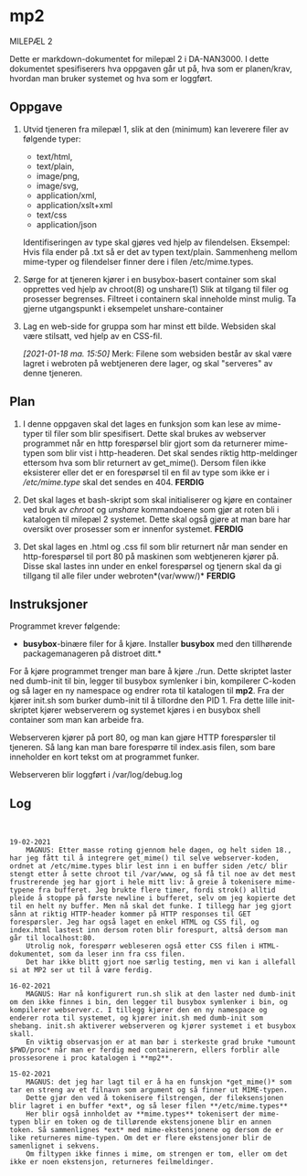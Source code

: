 # mp2

MILEPÆL 2

Dette er markdown-dokumentet for milepæl 2 i DA-NAN3000. I dette dokumentet spesifiserers hva oppgaven går ut på, hva som er planen/krav, hvordan man bruker systemet og hva som er loggført.



## Oppgave
1. 	Utvid tjeneren fra milepæl 1, slik at den (minimum) kan leverere filer av følgende typer:

	* text/html,
	* text/plain,
	* image/png,
	* image/svg,
	* application/xml,
	* application/xslt+xml
	* text/css
	* application/json

	Identifiseringen av type skal gjøres ved hjelp av filendelsen. Eksempel: Hvis fila ender på .txt så er det av typen text/plain. Sammenheng mellom mime-typer og filendelser finner dere i filen /etc/mime.types.

2. 	Sørge for at tjeneren kjører i en busybox-basert container som skal opprettes ved hjelp av chroot(8) og unshare(1) Slik at tilgang til filer og prosesser begrenses.
	Filtreet i containern skal inneholde minst mulig. 
Ta gjerne utgangspunkt i eksempelet unshare-container

3.	Lag en web-side for gruppa som har minst ett bilde. Websiden skal være stilsatt, ved hjelp av en CSS-fil.

	*[2021-01-18 ma. 15:50]* Merk: Filene som websiden består av skal være lagret i webroten på webtjeneren dere lager, og skal "serveres" av denne tjeneren.


## Plan
1. 	I denne oppgaven skal det lages en funksjon som kan lese av mime-typer til filer som blir spesifisert. Dette skal brukes av webserver programmet når en http forespørsel blir gjort som da returnerer mime-typen som blir vist i http-headeren. Det skal sendes riktig http-meldinger ettersom hva som blir returnert av get_mime(). Dersom filen ikke eksisterer eller det er en forespørsel til en fil av type som ikke er i */etc/mime.type* skal det sendes en 404.
**FERDIG**

2. 	Det skal lages et bash-skript som skal initialiserer og kjøre en container ved bruk av *chroot* og *unshare* kommandoene som gjør at roten bli i katalogen til milepæl 2 systemet. Dette skal også gjøre at man bare har oversikt over prosesser som er innenfor systemet.
**FERDIG**

3. 	Det skal lages en .html og .css fil som blir returnert når man sender en http-forespørsel til port 80 på maskinen som webtjeneren kjører på. Disse skal lastes inn under en enkel forespørsel og tjenern skal da gi tillgang til alle filer under webroten*(var/www/)*
**FERDIG**

## Instruksjoner

Programmet krever følgende:

*	**busybox**-binære filer for å kjøre. Installer **busybox** med den tillhørende packagemanageren på distroet ditt.*

For å kjøre programmet trenger man bare å kjøre ./run. Dette skriptet laster ned dumb-init til bin, legger til busybox symlenker i bin, kompilerer C-koden og så lager en ny namespace og endrer rota til katalogen til **mp2**. Fra der kjører init.sh som burker dumb-init til å tillordne den PID 1. Fra dette lille init-skriptet kjører webserverern og systemet kjøres i en busybox shell container som man kan arbeide fra.

Webserveren kjører på port 80, og man kan gjøre HTTP forespørsler til tjeneren. Så lang kan man bare forespørre til index.asis filen, som bare inneholder en kort tekst om at programmet funker.

Webserveren blir loggført i /var/log/debug.log

## Log
<br>

	19-02-2021
		MAGNUS: Etter masse roting gjennom hele dagen, og helt siden 18., har jeg fått til å integrere get_mime() til selve webserver-koden, ordnet at /etc/mime.types blir lest inn i en buffer siden /etc/ blir stengt etter å sette chroot til /var/www, og så få til noe av det mest frustrerende jeg har gjort i hele mitt liv: å greie å tokenisere mime-typene fra bufferet. Jeg brukte flere timer, fordi strok() alltid pleide å stoppe på første newline i bufferet, selv om jeg kopierte det til en helt ny buffer. Men nå skal det funke. I tillegg har jeg gjort sånn at riktig HTTP-header kommer på HTTP responses til GET forespørsler. Jeg har også laget en enkel HTML og CSS fil, og index.html lastest inn dersom roten blir forespurt, altså dersom man går til localhost:80.
		Utrolig nok, forespørr webleseren også etter CSS filen i HTML-dokumentet, som da leser inn fra css filen.
		Det har ikke blitt gjort noe særlig testing, men vi kan i allefall si at MP2 ser ut til å være ferdig.

	16-02-2021
		MAGNUS: Har nå konfigurert run.sh slik at den laster ned dumb-init om den ikke finnes i bin, den legger til busybox symlenker i bin, og kompilerer webserver.c. I tillegg kjører den en ny namespace og enderer rota til systemet, og kjører init.sh med dumb-init som shebang. init.sh aktiverer webserveren og kjører systemet i et busybox skall.
		En viktig observasjon er at man bør i sterkeste grad bruke *umount $PWD/proc* når man er ferdig med containerern, ellers forblir alle prossesorene i proc katalogen i **mp2**.

	15-02-2021
		MAGNUS: det jeg har lagt til er å ha en funskjon *get_mime()* som tar en streng av et filnavn som argument og så finner ut MIME-typen.
		Dette gjør den ved å tokenisere filstrengen, der fileksensjonen blir lagret i en buffer *ext*, og så leser filen **/etc/mime.types**
		Her blir også innholdet av **mime.types** tokenisert der mime-typen blir en token og de tillørende ekstensjonene blir en annen token. Så sammenlignes *ext* med mime-ekstensjonene og dersom de er like returneres mime-typen. Om det er flere ekstensjoner blir de samenlignet i sekvens.
		Om filtypen ikke finnes i mime, om strengen er tom, eller om det ikke er noen ekstensjon, returneres feilmeldinger.